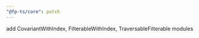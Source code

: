 ```yaml
---
"@fp-ts/core": patch
---
```


add CovariantWithIndex, FilterableWithIndex, TraversableFilterable modules
